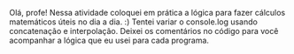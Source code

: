 Olá, profe! 
Nessa atividade coloquei em prática a lógica para fazer cálculos matemáticos úteis no dia a dia. :) 
Tentei variar o console.log usando concatenação e interpolação. 
Deixei os comentários no código para você acompanhar a lógica que eu usei para cada programa. 

